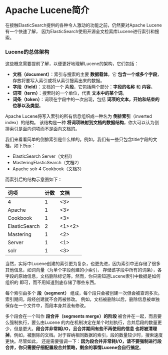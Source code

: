 Apache Lucene简介
==============================================================
在接触ElasticSearch提供的各种令人激动的功能之前，仍然要对Apache Lucene有一个快速了解，
因为ElasticSearch使用开源全文检索库Lucene进行索引和搜索。

### Lucene的总体架构
这些概念需要提前了解，以便更好地理解Lucene的架构，它们包括：
+ **文档（document）**：索引与搜索的主要 **数据载体**，它 **包含一个或多个字段**，存放将要写入索引或将从索引搜索出来的数据。
+ **字段（field）**：文档的一个 **片段**，它包括两个部分：**字段的名称** 和 **内容**。
+ **词项（term）**：搜索时的一个单位，代表 **文本中的某个词**。
+ **词条（token）**：词项在字段中的一次出现，包括 **词项的文本，开始和结束的位移以及类型**。

Apache Lucene将写入索引的所有信息组织成一种名为 **倒排索引**（inverted index）的结构。
该结构是一种 **将词项映射到文档的数据结构**，你大可以认为倒排索引是面向词项而不是面向文档的。

我们来看看简单的倒排索引是什么样的。例如，我们有一些只包含title字段的文档，如下所示：
+ ElasticSearch Server（文档1）
+ MasteringElasticSearch（文档2）
+ Apache solr 4 Cookbook（文档3）

而索引后的结构示意图如下：

| 词项 | 计数 | 文档 |
| :--  | :-- | :---|
| 4 | 1 | <3> |
| Apache | 1 | <3> |
| Cookbook | 1 | <3> |
| ElasticSearch | 2 | <1><2> |
| Mastering | 1 | <2> |
| Server | 1 | <1> |
| solr | 1 | <3> |

当然，实际中Lucene创建的索引更为复杂，也更先进，因为索引中还存储了很多其他信息，如词向量（为单个字段创建的小索引，
存储该字段中所有的词条），各字段的原始信息，文档删除标记等。然而，你只需知道Lucene索引中数据是如何组织的
即可，而不用知道到底存储了哪些东西。

每个索引由多个 **段（segment）** 组成，每个段只会被创建一次但会被查询多次。索引期间，段经创建就不会再被修改。
例如，文档被删除以后，删除信息被单独保存在一个文件中，而段本身并没有修改。

多个段会在一个叫作 **段合并（segments merge）的阶段** 被合并在一起，而且要么强制执行，要么由Lucene
的内在机制决定在某个时刻执行，合并后段的数量更少，但是更大。**段合并非常耗I/O，且合并期间有些不再使用的信息
也将被清理掉**，例如，被删除的文档。对于容纳相同数据的索引，段的数量较少时，搜索速度更快。尽管如此，
还是需要强调一下：**因为段合并非常耗I/O，请不要强制进行段合并，你只需要仔细配置段合并策略，剩余的事情Lucene会自行搞定**。
